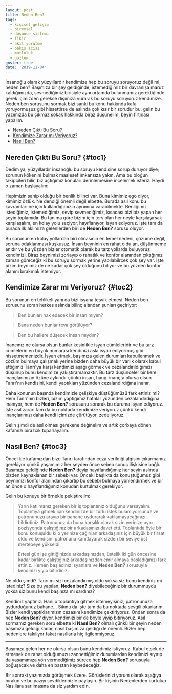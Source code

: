```yaml
---
layout: post
title: Neden Ben?
tags:
  - kişisel gelişim
  - bireysel
  - düşünce sistemi
  - fikir
  - akıl yürütme
  - bakış açısı
  - mutluluk
  - gözlem
goster: true
date: '2019-11-04'
---
```


İnsanoğlu olarak yüzyıllardır kendimize hep bu soruyu soruyoruz değil mi, neden ben? Başımıza bir şey geldiğinde, istemediğimiz bir davranışa maruz kaldığımızda, sevmediğimiz birisiyle aynı ortamda bulunmamız gerektiğinde gerek içimizden gerekse dışımıza vurarak bu soruyu soruyoruz kendimize. Neden ben sorusunu sormak bizi sanki bu konu hakkında kafa yoruyormuşuz gibi hissettirse de aslında çok kısır bir sorudur bu. gelin bu yazımızda bu çıkmaz sokak hakkında biraz düşünelim, beyin fırtınası yapalım.

<nav title="İçindekiler">
<ul>
<li><a href="#toc1">Nereden Çıktı Bu Soru?</a></li>
<li><a href="#toc2">Kendimize Zarar mı Veriyoruz?</a></li>
<li><a href="#toc3">Nasıl Ben?</a></li>
</ul>
</nav>

## Nereden Çıktı Bu Soru? {#toc1}

Dedim ya, yüzyıllardır insanoğlu bu soruyu kendisine sorup duruyor diye; sorunun kökenini bulmak maalesef imkansıza yakın. Ama bu bloğun takipçileri bilir, biz açtığımız konuları derinlemesine incelemek isteriz. Haydi o zaman başlayalım:

Hepimizin sahip olduğu bir benlik bilinci var. Buna kimimiz ego diyor, kimimiz özlük. Ne dendiği önemli değil elbette. Burada asıl konu bu kavramları ne için kullandığımızın ayrımına varabilmekte. Benliğimiz istediğimiz, istemediğimiz, sevip  sevmediğimiz, kısacası bizi biz yapan her şeyin toplamıdır. Bu tanıma göre bizim için ters olan her  neyle karşılaşırsak karşılaşalım, en kolay yolu seçiyor, hayıflanıyor, isyan ediyoruz. İşte tam da burada ilk aklımıza gelenlerden biri de **Neden Ben?** sorusu oluyor.

Bu sorunun en kolay yollardan biri olmasının en temel nedeni, çözüme değil, soruna odaklanması kuşkusuz. İnsan beyninin en rahat oldu an, düşünmeme anıdır ve bu yüzden bizler otomatik olarak bu tarz yollarda buluyoruz kendimizi. Biraz  beynimizi zorlayıp o rahatlık ve konfor alanından çıktığımız zaman göreceğiz ki bu soruyu sormak yerine yapılabilrcek çok şey var. İşte bizim beynimiz de ne kadar çok şey olduğunu biliyor ve bu yüzden konfor alanını bırakmak istemiyor.

## Kendimize Zarar mı Veriyoruz? {#toc2}

Bu sorunun en tehlikeli yanı da bizi isyana teşvik etmesi. Neden ben sorusunu soran herkes aslında bilinç altından şunları geçiriyor:

> Ben bunları hak edecek bir insan mıyım?

> Bana neden bunlar reva görülüyor?

> Ben bu hallere düşecek insan mıydım?

İnancınız ne olursa olsun bunlar kesinlikle isyan cümleleridir ve bu tarz cümlelerin en büyük numarası kendinizi asla isyan ediyormuş gibi hissetmemenizdir. İsyan etmek, başımıza gelen durumları kabullenmek ve çözüm bulmaya çalışmak yerine bizden daha büyük bir varlık olarak kabul ettiğimiz Tanrı'ya karşı kendimizi aşağı görmek ve cezalandırıldığımızı düşünüp bunu kendimize yakıştıramamaktır. Bu tarz düşünceler bir kere inançlarımızın özüne aykırıdır çünkü insan, hangi inançta olursa olsun Tanrı'nın kendisini, kendi yaptıkları yüzünden cezalandırdığına inanır.

Daha konunun başında kendimizle çelişkiye düştüğümüzü fark ettiniz mi? Hem Tanrı'nın bizleri, bizim yaptığımız hatalar yüzünden cezalandırdığına inanıyor, hem de **Neden Ben?** sorusunu sorarak bu duruma isyan ediyoruz. İşte asıl zararı tam da bu noktada kendimize veriyoruz çünkü kendi inançlarımızı daha kendi içimizde çürütüyor, zedeliyoruz.

Gelin şimdi de asıl olması gerekene değinelim ve artık çorbaya dönen kafamızı birazcık toparlayalım.

## Nasıl Ben? {#toc3}

Öncelikle kafamızdan bize Tanrı tarafından ceza verildiği algısını çıkarmamız gerekiyor çünkü yaşamımız her şeyden önce sebep sonuç ilişkisine bağlı. Başımıza geldiğinde **Neden Ben?** deyip hayıflandığımız her şeyin aslında bizden kaynaklanan bir sebebi var. Önceki başlıkta da konuştuğumuz gibi beynimizi konfor alanından çıkartıp bu sebebi bulmaya yönlendirmek ve bir an önce o hayıflandığımız konudan kurtulmak gerekiyor.

Gelin bu konuyu bir örnekle pekiştirelim:

> Yarın katılmanız gereken bir iş toplantınız olduğunu varsayalım. Toplantıya gitmek için kendinizde bir türlü istek bulamıyorsunuz ve patronunuzu arayıp bir bahane uydurarak katılamayacağınızı bildirdiniz. Patronunuz da buna karşılık olarak sizin yerinize aynı pozisyonda çalıştığınız bir arkadaşınızı davet etti. Toplantıda öyle bir konu konuşuldu ki o yerinize çağırılan arkadaşınız için büyük bir fırsat oldu ve kendisini patronuna kanıtlayarak sizden bir seviye üst mertebeye yükseldi.
>
> Ertesi gün işe gittiğinizde arkadaşınızdan, üstelik iki gün öncesine kadar birlikte çalıştığınız arkadaşınızdan emir almaya başladığınızı fark ettiniz. Hemen başladınız isyanlara ve  **Neden Ben?** sorusuyla kendinizi yiyip bitirdiniz.

Ne oldu şimdi? Tanrı mı sizi cezalandırmış oldu yoksa siz bunu kendiniz mi istediniz? Size bu yapılan, **Neden ben?** diyebileceğiniz bir durummuydu yoksa siz bunu kendi başınıza mı sardınız?

Kendiniz yaptınız. Hani o toplantıya gitmek istemeyişiniz, patronunuza uydurduğunuz bahane... Sıkıntı da işte tam da bu noktada  sevgili okurlarım. Bizler kendi yaptıklarımızın cezasını kendimize çektiriyoruz. Ondan sonra da hep **Neden Ben?** diyor, kendimizi bir de böyle yiyip bitiriyoruz. Asıl sormamız gereken soru elbette ki **Nasıl Ben?** olmalı çünkü bir şeyin neden başımıza geldiği kadar, nasıl başımıza geldiği de önemli. Bizler hep nedenlere takılıyor fakat nasıllarla hiç ilgilenmiyoruz.

----------

Başımıza gelen her ne olursa olsun bunu kendimiz istiyoruz. Kabul etsek de etmesek de rahat olduğumuzu zannettiğimiz durumlardan kendimizi sıyırıp da yaşamımıza yön vermediğimiz sürece hep **Neden Ben?** sorusuyla boğuşacak ve daha en baştan kaybedeceğiz.

Bir sonraki yazımızda görüşmek üzere. Görüşlerinizi yorum olarak aşağıya bırakın ve bu yazıyı sevdiklerinizle paylaşın. Bir kişinin Nedenlerden kurtulup Nasıllara sarılmasına da siz yardım edin.
